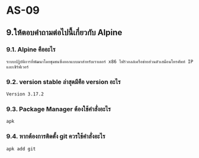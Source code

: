 # AS-09
## 9.ให้ตอบคำถามต่อไปนี้เกี่ยวกับ Alpine 
### 9.1. Alpine คืออะไร 
    ระบบปฏิบัติการที่พัฒนาโดยชุมชนซึ่งออกแบบมาสำหรับเราเตอร์ x86 ไฟร์วอลล์เครือข่ายส่วนตัวเสมือนโทรศัพท์ IP และเซิร์ฟเวอร์
### 9.2. version stable ล่าสุดมีคือ version อะไร
    Version 3.17.2
### 9.3. Package Manager ต้องใช้คำสั่งอะไร
    apk
### 9.4. หากต้องการติดตั้ง git ควรใช้คำสั่งอะไร
    apk add git